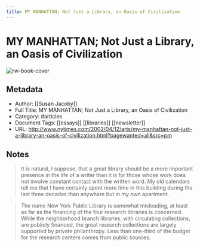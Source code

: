 ```yaml
---
title: MY MANHATTAN; Not Just a Library, an Oasis of Civilization
---
```

# MY MANHATTAN; Not Just a Library, an Oasis of Civilization

![rw-book-cover](https://readwise-assets.s3.amazonaws.com/static/images/article3.5c705a01b476.png)

## Metadata
- Author: [[Susan Jacoby]]
- Full Title: MY MANHATTAN; Not Just a Library, an Oasis of Civilization
- Category: #articles
- Document Tags: [[essays]] [[libraries]] [[newsletter]] 
- URL: http://www.nytimes.com/2002/04/12/arts/my-manhattan-not-just-a-library-an-oasis-of-civilization.html?pagewanted=all&src=pm

## Notes
> It is natural, I suppose, that a great library should be a more important presence in the life of a writer than it is for those whose work does not involve constant contact with the written word. My old calendars tell me that I have certainly spent more time in this building during the last three decades than anywhere but in my own apartment.

> The name New York Public Library is somewhat misleading, at least as far as the financing of the four research libraries is concerned. While the neighborhood branch libraries, with circulating collections, are publicly financed, the great research collections are largely supported by private philanthropy. Less than one-third of the budget for the research centers comes from public sources.

